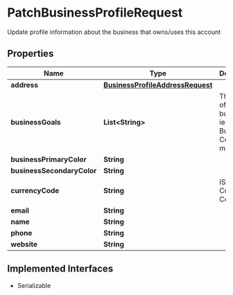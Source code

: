 

# PatchBusinessProfileRequest

Update profile information about the business that owns/uses this account

## Properties

| Name | Type | Description | Notes |
|------------ | ------------- | ------------- | -------------|
|**address** | [**BusinessProfileAddressRequest**](BusinessProfileAddressRequest.md) |  |  [optional] |
|**businessGoals** | **List&lt;String&gt;** | The goals of this business, ie. Grow Business, Convert more leads |  [optional] |
|**businessPrimaryColor** | **String** |  |  [optional] |
|**businessSecondaryColor** | **String** |  |  [optional] |
|**currencyCode** | **String** | ISO 4217 Currency Code |  [optional] |
|**email** | **String** |  |  [optional] |
|**name** | **String** |  |  [optional] |
|**phone** | **String** |  |  [optional] |
|**website** | **String** |  |  [optional] |


## Implemented Interfaces

* Serializable

